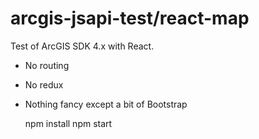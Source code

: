 # arcgis-jsapi-test/react-map

Test of ArcGIS SDK 4.x with React.

* No routing
* No redux
* Nothing fancy except a bit of Bootstrap

    npm install
    npm start

